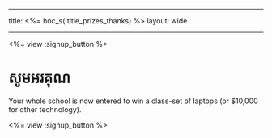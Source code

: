 * * *

title: <%= hoc_s(:title_prizes_thanks) %> layout: wide

* * *

<%= view :signup_button %>

# សូមអរគុណ

Your whole school is now entered to win a class-set of laptops (or $10,000 for other technology).

<%= view :signup_button %>